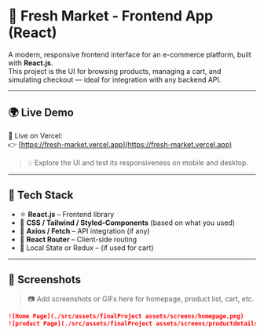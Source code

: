 # 🥬 Fresh Market - Frontend App (React)

A modern, responsive frontend interface for an e-commerce platform, built with **React.js**.  
This project is the UI for browsing products, managing a cart, and simulating checkout — ideal for integration with any backend API.

---

## 🌍 Live Demo

🚀 Live on Vercel:  
👉 [https://fresh-market.vercel.app](https://fresh-market.vercel.app)

> 💡 Explore the UI and test its responsiveness on mobile and desktop.

---

## 🧰 Tech Stack

- ⚛️ **React.js** – Frontend library
- 🎨 **CSS / Tailwind / Styled-Components** (based on what you used)
- 🔁 **Axios / Fetch** – API integration (if any)
- 🧭 **React Router** – Client-side routing
- 🛒 Local State or Redux – (if used for cart)

---

## 📸 Screenshots

> 📷 Add screenshots or GIFs here for homepage, product list, cart, etc.

```md
![Home Page](./src/assets/finalProject assets/screens/homepage.png)
![product Page](./src/assets/finalProject assets/screens/productdetails.png)
